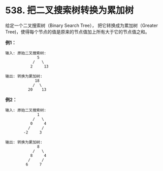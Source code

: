 # 538. 把二叉搜索树转换为累加树

给定一个二叉搜索树（Binary Search Tree），
把它转换成为累加树（Greater Tree)，使得每个节点的值是原来的节点值加上所有大于它的节点值之和。



**例1：**

```
输入: 原始二叉搜索树:
              5
            /   \
           2     13

输出: 转换为累加树:
             18
            /  \
          20    13
```

**例2：**

```
输入: 原始二叉搜索树:
              1
            /   \
           0     4
          /     /
        -2     3

输出: 转换为累加树:
              8
            /   \
           8     4
          /     /
         6     7
```
